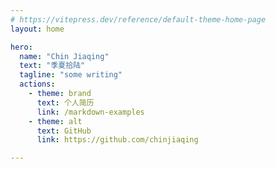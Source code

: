 ```yaml
---
# https://vitepress.dev/reference/default-theme-home-page
layout: home

hero:
  name: "Chin Jiaqing"
  text: "季夏拾陆"
  tagline: "some writing"
  actions:
    - theme: brand
      text: 个人简历
      link: /markdown-examples
    - theme: alt
      text: GitHub
      link: https://github.com/chinjiaqing

---
```


